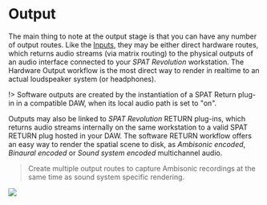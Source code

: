 # Output

The main thing to note at the output stage is that you can have any number of output routes.
Like the [Inputs](6_Spat_Environment_6_4_Inputs_6_4_Inputs.md), they may be either direct hardware routes, which returns audio streams (via matrix routing) to the physical outputs of an audio interface connected to your _SPAT Revolution_ workstation.
The Hardware Output workflow is the most direct way to render in realtime to an actual loudspeaker system (or headphones).

!> Software outputs are created by the instantiation of a SPAT Return plug-in in a compatible DAW, when its local audio path is set to "on".

Outputs may also be linked to _SPAT Revolution_ RETURN plug-ins, which returns audio streams internally on the same workstation to a valid SPAT RETURN plug hosted in your DAW.
The software RETURN workflow offers an easy way to render the spatial scene to disk, as _Ambisonic encoded_, _Binaural encoded_ or _Sound system encoded_ multichannel audio.

> Create multiple output routes to capture Ambisonic recordings at the same time as sound system specific rendering.

![](https://media.githubusercontent.com/media/FLUX-SE/doc_images/main/SpatR/Room/InputSelected.png)

<!-- TODO: update the image -->
